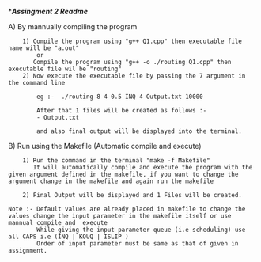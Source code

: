 ****************************************Assingment 2 Readme***************************************

A) By mannually compiling the program

        1) Compile the program using "g++ Q1.cpp" then executable file name will be "a.out"
            or
           Compile the program using "g++ -o ./routing Q1.cpp" then executable file wil be "routing"
        2) Now execute the executable file by passing the 7 argument in the command line 

            eg :-  ./routing 8 4 0.5 INQ 4 Output.txt 10000

            After that 1 files will be created as follows :-
            - Output.txt

            and also final output will be displayed into the terminal.

B) Run using the Makefile (Automatic compile and execute)

        1) Run the command in the terminal "make -f Makefile"
           It will automatically compile and execute the program with the given argument defined in the makefile, if you want to change the argument change in the makefile and again run the makefile

        2) Final Output will be displayed and 1 Files will be created.

    Note :- Default values are already placed in makefile to change the values change the input parameter in the makefile itself or use mannual compile and  execute
            While giving the input parameter queue (i.e scheduling) use all CAPS i.e (INQ | KOUQ | ISLIP )  
            Order of input parameter must be same as that of given in assignment.